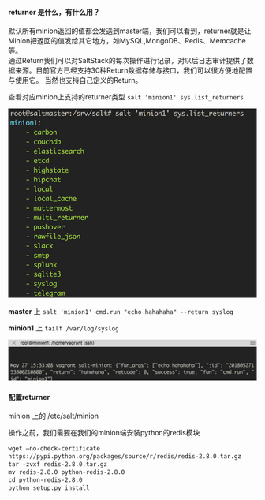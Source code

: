 #### returner 是什么，有什么用？

默认所有minion返回的值都会发送到master端，我们可以看到，returner就是让Minion把返回的值发给其它地方，如MySQL,MongoDB、Redis、Memcache等。  
通过Return我们可以对SaltStack的每次操作进行记录，对以后日志审计提供了数据来源。目前官方已经支持30种Return数据存储与接口，我们可以很方便地配置与使用它。
当然也支持自己定义的Return。

查看对应minion上支持的returner类型
`salt 'minion1' sys.list_returners`  

<img src="https://github.com/qinrui777/salt/blob/master/images/salt_returner_01.png" width="600">



**master** 上 `salt 'minion1' cmd.run "echo hahahaha" --return syslog`

**minion1** 上 `tailf /var/log/syslog`  

<img src="https://github.com/qinrui777/salt/blob/master/images/salt_return_syslog01.png" width="600">

#### 配置returner
minion 上的 /etc/salt/minion



操作之前，我们需要在我们的minion端安装python的redis模块
```
wget –no-check-certificate https://pypi.python.org/packages/source/r/redis/redis-2.8.0.tar.gz
tar -zvxf redis-2.8.0.tar.gz
mv redis-2.8.0 python-redis-2.8.0
cd python-redis-2.8.0
python setup.py install
```
